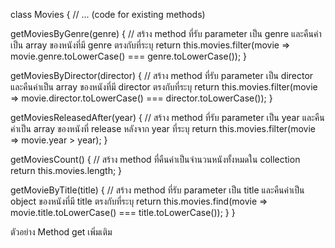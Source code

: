 class Movies {
  // ... (code for existing methods)

  getMoviesByGenre(genre) {
    // สร้าง method ที่รับ parameter เป็น genre และคืนค่าเป็น array ของหนังที่มี genre ตรงกับที่ระบุ
    return this.movies.filter(movie => movie.genre.toLowerCase() === genre.toLowerCase());
  }

  getMoviesByDirector(director) {
    // สร้าง method ที่รับ parameter เป็น director และคืนค่าเป็น array ของหนังที่มี director ตรงกับที่ระบุ
    return this.movies.filter(movie => movie.director.toLowerCase() === director.toLowerCase());
  }

  getMoviesReleasedAfter(year) {
    // สร้าง method ที่รับ parameter เป็น year และคืนค่าเป็น array ของหนังที่ release หลังจาก year ที่ระบุ
    return this.movies.filter(movie => movie.year > year);
  }

  getMoviesCount() {
    // สร้าง method ที่คืนค่าเป็นจำนวนหนังทั้งหมดใน collection
    return this.movies.length;
  }

  getMovieByTitle(title) {
    // สร้าง method ที่รับ parameter เป็น title และคืนค่าเป็น object ของหนังที่มี title ตรงกับที่ระบุ
    return this.movies.find(movie => movie.title.toLowerCase() === title.toLowerCase());
  }
}

ตัวอย่าง Method get เพิ่มเติม 
